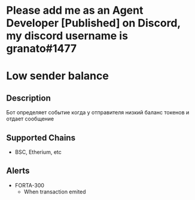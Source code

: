 # Please add me as an Agent Developer [Published] on Discord, my discord username is granato#1477

# Low sender balance

## Description
Бот определяет событие когда у отправителя низкий баланс токенов и отдает сообщение
## Supported Chains

- BSC, Etherium, etc

## Alerts


- FORTA-300
  - When transaction emited
